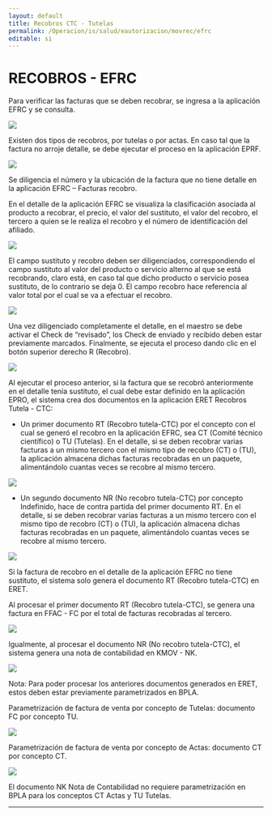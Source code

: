 ```yaml
---
layout: default
title: Recobros CTC - Tutelas
permalink: /Operacion/is/salud/eautorizacion/movrec/efrc
editable: si
---
```


# RECOBROS - EFRC 

Para verificar las facturas que se deben recobrar, se ingresa a la aplicación EFRC y se consulta.  

![](eitra12.png)  

Existen dos tipos de recobros, por tutelas o por actas. En caso tal que la factura no arroje detalle, se debe ejecutar el proceso en la aplicación EPRF.  

![](eitra12.png)  

Se diligencia el número y la ubicación de la factura que no tiene detalle en la aplicación EFRC – Facturas recobro.  

En el detalle de la aplicación EFRC se visualiza la clasificación asociada al producto a recobrar, el precio, el valor del sustituto, el valor del recobro, el tercero a quien se le realiza el recobro y el número de identificación del afiliado.  

![](eitra12.png)  

El campo sustituto y recobro deben ser diligenciados, correspondiendo el campo sustituto al valor del producto o servicio alterno al que se está recobrando, claro está, en caso tal que dicho producto o servicio posea sustituto, de lo contrario se deja 0. El campo recobro hace referencia al valor total por el cual se va a efectuar el recobro.  

![](eitra12.png)  

Una vez diligenciado completamente el detalle, en el maestro se debe activar el Check de “revisado”, los Check de enviado y recibido deben estar previamente marcados. Finalmente, se ejecuta el proceso dando clic en el botón superior derecho R (Recobro).  

![](eitra12.png)  

Al ejecutar el proceso anterior, si la factura que se recobró anteriormente en el detalle tenía sustituto, el cual debe estar definido en la aplicación EPRO, el sistema crea dos documentos en la aplicación ERET Recobros Tutela - CTC:  

* Un primer documento RT (Recobro tutela-CTC) por el concepto con el cual se generó el recobro en la aplicación EFRC, sea CT (Comité técnico científico) o TU (Tutelas). En el detalle, si se deben recobrar varias facturas a un mismo tercero con el mismo tipo de recobro (CT) o (TU), la aplicación almacena dichas facturas recobradas en un paquete, alimentándolo cuantas veces se recobre al mismo tercero.  

![](eitra12.png)  

* Un segundo documento NR (No recobro tutela-CTC) por concepto Indefinido, hace de contra partida del primer documento RT. En el detalle, si se deben recobrar varias facturas a un mismo tercero con el mismo tipo de recobro (CT) o (TU), la aplicación almacena dichas facturas recobradas en un paquete, alimentándolo cuantas veces se recobre al mismo tercero.  

![](eitra12.png)  

Si la factura de recobro en el detalle de la aplicación EFRC no tiene sustituto, el sistema solo genera el documento RT (Recobro tutela-CTC) en ERET.  

Al procesar el primer documento RT (Recobro tutela-CTC), se genera una factura en FFAC - FC por el total de facturas recobradas al tercero.  

![](eitra12.png)  

Igualmente, al procesar el documento NR (No recobro tutela-CTC), el sistema genera una nota de contabilidad en KMOV - NK.   

![](eitra12.png)  

Nota: Para poder procesar los anteriores documentos generados en ERET, estos deben estar previamente parametrizados en BPLA.  

Parametrización de factura de venta por concepto de Tutelas: documento FC por concepto TU.  

![](eitra12.png)  

Parametrización de factura de venta por concepto de Actas: documento CT por concepto CT.  

![](eitra12.png)  

El documento NK Nota de Contabilidad no requiere parametrización en BPLA para los conceptos CT Actas y TU Tutelas.  

**************









